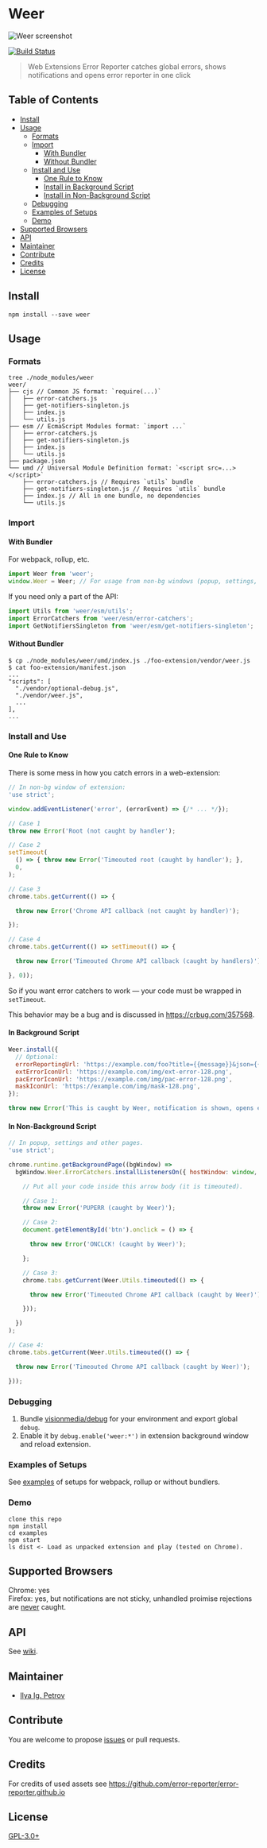 # Weer

![Weer screenshot](https://rebrand.ly/weer-screenshot)

[![Build Status](https://travis-ci.org/error-reporter/web-ext-error-reporter.svg?branch=master)](https://travis-ci.org/error-reporter/web-ext-error-reporter)

> Web Extensions Error Reporter catches global errors, shows notifications and opens error reporter in one click

## Table of Contents

- [Install](#install)
- [Usage](#usage)
  - [Formats](#formats)
  - [Import](#import)
    - [With Bundler](#with-bundler)
    - [Without Bundler](#without-bundler)
  - [Install and Use](#install-and-use)
    - [One Rule to Know](#one-rule-to-know)
    - [Install in Background Script](#install-in-background-script)
    - [Install in Non-Background Script](#install-in-non-background-script)
  - [Debugging](#debugging)
  - [Examples of Setups](#examples-of-setups)
  - [Demo](#demo)
- [Supported Browsers](#supported-browsers)
- [API](#api)
- [Maintainer](#maintainer)
- [Contribute](#contribute)
- [Credits](#credits)
- [License](#license)

## Install

`npm install --save weer`

## Usage

### Formats

```console
tree ./node_modules/weer
weer/
├── cjs // Common JS format: `require(...)`
│   ├── error-catchers.js
│   ├── get-notifiers-singleton.js
│   ├── index.js
│   └── utils.js
├── esm // EcmaScript Modules format: `import ...`
│   ├── error-catchers.js
│   ├── get-notifiers-singleton.js
│   ├── index.js
│   └── utils.js
├── package.json
└── umd // Universal Module Definition format: `<script src=...></script>`
    ├── error-catchers.js // Requires `utils` bundle
    ├── get-notifiers-singleton.js // Requires `utils` bundle
    ├── index.js // All in one bundle, no dependencies
    └── utils.js
```
### Import

#### With Bundler

For webpack, rollup, etc.

```js
import Weer from 'weer';
window.Weer = Weer; // For usage from non-bg windows (popup, settings, etc).
```

If you need only a part of the API:

```js
import Utils from 'weer/esm/utils';
import ErrorCatchers from 'weer/esm/error-catchers';
import GetNotifiersSingleton from 'weer/esm/get-notifiers-singleton';
```

#### Without Bundler

```console
$ cp ./node_modules/weer/umd/index.js ./foo-extension/vendor/weer.js
$ cat foo-extension/manifest.json
...
"scripts": [
  "./vendor/optional-debug.js",
  "./vendor/weer.js",
  ...
],
...
```

### Install and Use

#### One Rule to Know

There is some mess in how you catch errors in a web-extension:

```js
// In non-bg window of extension:
'use strict';

window.addEventListener('error', (errorEvent) => {/* ... */});

// Case 1
throw new Error('Root (not caught by handler');

// Case 2
setTimeout(
  () => { throw new Error('Timeouted root (caught by handler'); },
  0,
);

// Case 3
chrome.tabs.getCurrent(() => {

  throw new Error('Chrome API callback (not caught by handler)');

});

// Case 4
chrome.tabs.getCurrent(() => setTimeout(() => {

  throw new Error('Timeouted Chrome API callback (caught by handlers)');

}, 0));
```
So if you want error catchers to work — your code must be wrapped in `setTimeout`.

This behavior may be a bug and is discussed in https://crbug.com/357568.

#### In Background Script

```js
Weer.install({
  // Optional:
  errorReportingUrl: 'https://example.com/foo?title={{message}}&json={{json}}',
  extErrorIconUrl: 'https://example.com/img/ext-error-128.png',
  pacErrorIconUrl: 'https://example.com/img/pac-error-128.png',
  maskIconUrl: 'https://example.com/img/mask-128.png',
});

throw new Error('This is caught by Weer, notification is shown, opens error reporter on click');
```

#### In Non-Background Script

```js
// In popup, settings and other pages.
'use strict';

chrome.runtime.getBackgroundPage((bgWindow) =>
  bgWindow.Weer.ErrorCatchers.installListenersOn({ hostWindow: window, nameForDebug: 'PUP' }, () => {

    // Put all your code inside this arrow body (it is timeouted).

    // Case 1:
    throw new Error('PUPERR (caught by Weer)');

    // Case 2:
    document.getElementById('btn').onclick = () => {

      throw new Error('ONCLCK! (caught by Weer)');

    };

    // Case 3:
    chrome.tabs.getCurrent(Weer.Utils.timeouted(() => {

      throw new Error('Timeouted Chrome API callback (caught by Weer)');

    }));

  })
);

// Case 4:
chrome.tabs.getCurrent(Weer.Utils.timeouted(() => {

  throw new Error('Timeouted Chrome API callback (caught by Weer)');

}));

```

### Debugging

1. Bundle [visionmedia/debug] for your environment and export global `debug`.
2. Enable it by `debug.enable('weer:*')` in extension background window and reload extension.

[visionmedia/debug]: https://github.com/visionmedia/debug


### Examples of Setups

See [examples](./examples) of setups for webpack, rollup or without bundlers.

### Demo

```
clone this repo
npm install
cd examples
npm start
ls dist <- Load as unpacked extension and play (tested on Chrome).
```

## Supported Browsers

Chrome: yes  
Firefox: yes, but notifications are not sticky, unhandled proimise rejections are [never] caught.

[never]: https://developer.mozilla.org/en-US/docs/Web/Events/unhandledrejection#Browser_compatibility


## API

See [wiki](https://github.com/error-reporter/weer/wiki/API-Documentation).

## Maintainer

- [Ilya Ig. Petrov](https://gitbub.com/ilyaigpetrov)

## Contribute

You are welcome to propose [issues](https://github.com/error-reporter/weer/issues) or pull requests.

## Credits

For credits of used assets see https://github.com/error-reporter/error-reporter.github.io

## License

[GPL-3.0+](./LICENSE)
